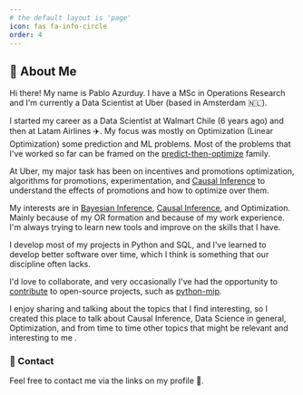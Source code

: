 ```yaml
---
# the default layout is 'page'
icon: fas fa-info-circle
order: 4
---
```



## 👋 About Me 

Hi there! My name is Pablo Azurduy. I have a MSc in Operations Research and I'm currently a Data Scientist at Uber (based in Amsterdam 🇳🇱). 

I started my career as a Data Scientist at Walmart Chile (6 years ago) and then at Latam Airlines ✈️. My focus was mostly on Optimization (Linear Optimization) some prediction and ML problems. Most of the problems that I've worked so far can be framed on the [predict-then-optimize][2] family. 

At Uber, my major task has been on incentives and promotions optimization, algorithms for promotions, experimentation, and [Causal Inference][3] to understand the effects of promotions and how to optimize over them. 

My interests are in [Bayesian Inference][4], [Causal Inference][3], and Optimization. Mainly because of my OR formation and because of my work experience. I'm always trying to learn new tools and improve on the skills that I have. 

I develop most of my projects in Python and SQL, and I've learned to develop better software over time, which I think is something that our discipline often lacks. 

I'd love to collaborate, and very occasionally I've had the opportunity to [contribute][1] to open-source projects, such as [python-mip][5]. 

I enjoy sharing and talking about the topics that I find interesting, so I created this place to talk about Causal Inference, Data Science in general, Optimization, and from time to time other topics that might be relevant and interesting to me . 

### 📧 Contact 

Feel free to contact me via the links on my profile 🙏. 


[1]:<https://github.com/pabloazurduy/python-mip-infeasibility>
[2]:<https://www.sciencedirect.com/science/article/abs/pii/S0020025522001542>
[3]: <https://theeffectbook.net/ch-CausalDiagrams.html#causality>
[4]: <https://github.com/CamDavidsonPilon/Probabilistic-Programming-and-Bayesian-Methods-for-Hackers>
[5]: <https://www.python-mip.com/>